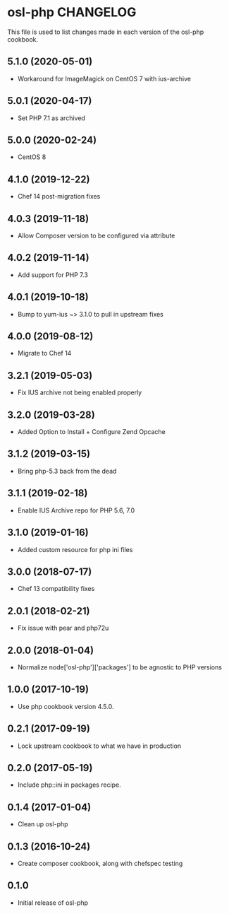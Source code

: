 osl-php CHANGELOG
=================
This file is used to list changes made in each version of the
osl-php cookbook.

5.1.0 (2020-05-01)
------------------
- Workaround for ImageMagick on CentOS 7 with ius-archive

5.0.1 (2020-04-17)
------------------
- Set PHP 7.1 as archived

5.0.0 (2020-02-24)
------------------
- CentOS 8

4.1.0 (2019-12-22)
------------------
- Chef 14 post-migration fixes

4.0.3 (2019-11-18)
------------------
- Allow Composer version to be configured via attribute

4.0.2 (2019-11-14)
------------------
- Add support for PHP 7.3

4.0.1 (2019-10-18)
------------------
- Bump to yum-ius ~> 3.1.0 to pull in upstream fixes

4.0.0 (2019-08-12)
------------------
- Migrate to Chef 14

3.2.1 (2019-05-03)
------------------
- Fix IUS archive not being enabled properly

3.2.0 (2019-03-28)
------------------
- Added Option to Install + Configure Zend Opcache

3.1.2 (2019-03-15)
------------------
- Bring php-5.3 back from the dead

3.1.1 (2019-02-18)
------------------
- Enable IUS Archive repo for PHP 5.6, 7.0

3.1.0 (2019-01-16)
------------------
- Added custom resource for php ini files

3.0.0 (2018-07-17)
------------------
- Chef 13 compatibility fixes

2.0.1 (2018-02-21)
------------------
- Fix issue with pear and php72u

2.0.0 (2018-01-04)
------------------
- Normalize node['osl-php']['packages'] to be agnostic to PHP versions

1.0.0 (2017-10-19)
------------------
- Use php cookbook version 4.5.0.

0.2.1 (2017-09-19)
------------------
- Lock upstream cookbook to what we have in production

0.2.0 (2017-05-19)
------------------
- Include php::ini in packages recipe.

0.1.4 (2017-01-04)
------------------
- Clean up osl-php

0.1.3 (2016-10-24)
------------------
- Create composer cookbook, along with chefspec testing

0.1.0
-----
- Initial release of osl-php

